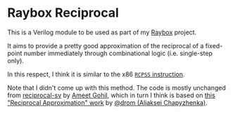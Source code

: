 # Raybox Reciprocal

This is a Verilog module to be used as part of my [Raybox](https://github.com/algofoogle/raybox) project.

It aims to provide a pretty good approximation of the reciprocal of a fixed-point number immediately
through combinational logic (i.e. single-step only).

In this respect, I think it is similar to the x86 [`RCPSS` instruction](https://www.felixcloutier.com/x86/rcpss).

Note that I didn't come up with this method. The code is mostly unchanged from
[reciprocal-sv](https://github.com/ameetgohil/reciprocal-sv) by
[Ameet Gohil](https://github.com/ameetgohil), which in turn I think is based on
[this "Reciprocal Approximation" work](https://observablehq.com/@drom/reciprocal-approximation) by
[@drom (Aliaksei Chapyzhenka)](https://github.com/drom).
